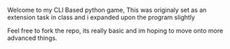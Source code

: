 Welcome to my CLI Based python game,
This was originaly set as an extension task in class and i expanded upon the program slightly

Feel free to fork the repo, its really basic and im hoping to move onto more advanced things.
